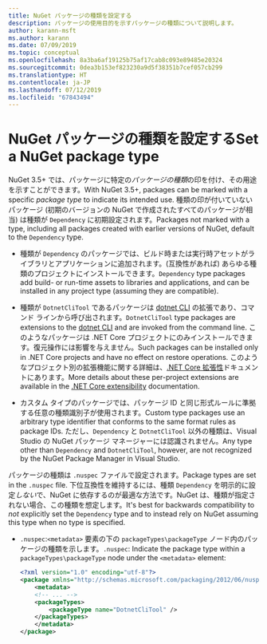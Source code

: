 ```yaml
---
title: NuGet パッケージの種類を設定する
description: パッケージの使用目的を示すパッケージの種類について説明します。
author: karann-msft
ms.author: karann
ms.date: 07/09/2019
ms.topic: conceptual
ms.openlocfilehash: 8a3ba6af19125b75af17cab8c093e89485e20324
ms.sourcegitcommit: 0dea3b153ef823230a9d5f38351b7cef057cb299
ms.translationtype: HT
ms.contentlocale: ja-JP
ms.lasthandoff: 07/12/2019
ms.locfileid: "67843494"
---
```

# <a name="set-a-nuget-package-type"></a><span data-ttu-id="747f9-103">NuGet パッケージの種類を設定する</span><span class="sxs-lookup"><span data-stu-id="747f9-103">Set a NuGet package type</span></span>

<span data-ttu-id="747f9-104">NuGet 3.5+ では、パッケージに特定の*パッケージの種類*の印を付け、その用途を示すことができます。</span><span class="sxs-lookup"><span data-stu-id="747f9-104">With NuGet 3.5+, packages can be marked with a specific *package type* to indicate its intended use.</span></span> <span data-ttu-id="747f9-105">種類の印が付いていないパッケージ (初期のバージョンの NuGet で作成されたすべてのパッケージが相当) は種類が `Dependency` に初期設定されます。</span><span class="sxs-lookup"><span data-stu-id="747f9-105">Packages not marked with a type, including all packages created with earlier versions of NuGet, default to the `Dependency` type.</span></span>

- <span data-ttu-id="747f9-106">種類が `Dependency` のパッケージでは、ビルド時または実行時アセットがライブラリとアプリケーションに追加されます。(互換性があれば) あらゆる種類のプロジェクトにインストールできます。</span><span class="sxs-lookup"><span data-stu-id="747f9-106">`Dependency` type packages add build- or run-time assets to libraries and applications, and can be installed in any project type (assuming they are compatible).</span></span>

- <span data-ttu-id="747f9-107">種類が `DotnetCliTool` であるパッケージは [dotnet CLI](/dotnet/articles/core/tools/index) の拡張であり、コマンド ラインから呼び出されます。</span><span class="sxs-lookup"><span data-stu-id="747f9-107">`DotnetCliTool` type packages are extensions to the [dotnet CLI](/dotnet/articles/core/tools/index) and are invoked from the command line.</span></span> <span data-ttu-id="747f9-108">このようなパッケージは .NET Core プロジェクトにのみインストールできます。復元操作には影響を与えません。</span><span class="sxs-lookup"><span data-stu-id="747f9-108">Such packages can be installed only in .NET Core projects and have no effect on restore operations.</span></span> <span data-ttu-id="747f9-109">このようなプロジェクト別の拡張機能に関する詳細は、[.NET Core 拡張性](/dotnet/articles/core/tools/extensibility#per-project-based-extensibility)ドキュメントにあります。</span><span class="sxs-lookup"><span data-stu-id="747f9-109">More details about these per-project extensions are available in the  [.NET Core extensibility](/dotnet/articles/core/tools/extensibility#per-project-based-extensibility) documentation.</span></span>

- <span data-ttu-id="747f9-110">カスタム タイプのパッケージでは、パッケージ ID と同じ形式ルールに準拠する任意の種類識別子が使用されます。</span><span class="sxs-lookup"><span data-stu-id="747f9-110">Custom type packages use an arbitrary type identifier that conforms to the same format rules as package IDs.</span></span> <span data-ttu-id="747f9-111">ただし、`Dependency` と `DotnetCliTool` 以外の種類は、Visual Studio の NuGet パッケージ マネージャーには認識されません。</span><span class="sxs-lookup"><span data-stu-id="747f9-111">Any type other than `Dependency` and `DotnetCliTool`, however, are not recognized by the NuGet Package Manager in Visual Studio.</span></span>

<span data-ttu-id="747f9-112">パッケージの種類は `.nuspec` ファイルで設定されます。</span><span class="sxs-lookup"><span data-stu-id="747f9-112">Package types are set in the `.nuspec` file.</span></span> <span data-ttu-id="747f9-113">下位互換性を維持するには、種類 `Dependency` を明示的に設定*しない*で、NuGet に依存するのが最適な方法です。NuGet は、種類が指定されない場合、この種類を想定します。</span><span class="sxs-lookup"><span data-stu-id="747f9-113">It's best for backwards compatibility to *not* explicitly set the `Dependency` type and to instead rely on NuGet assuming this type when no type is specified.</span></span>

- <span data-ttu-id="747f9-114">`.nuspec`:`<metadata>` 要素の下の `packageTypes\packageType` ノード内のパッケージの種類を示します。</span><span class="sxs-lookup"><span data-stu-id="747f9-114">`.nuspec`: Indicate the package type within a `packageTypes\packageType` node under the `<metadata>` element:</span></span>

    ```xml
    <?xml version="1.0" encoding="utf-8"?>
    <package xmlns="http://schemas.microsoft.com/packaging/2012/06/nuspec.xsd">
        <metadata>
        <!-- ... -->
        <packageTypes>
            <packageType name="DotnetCliTool" />
        </packageTypes>
        </metadata>
    </package>
    ```
